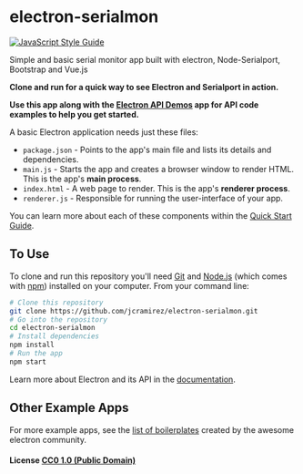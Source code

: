 # electron-serialmon
[![JavaScript Style Guide](https://img.shields.io/badge/code_style-standard-brightgreen.svg)](https://standardjs.com)

Simple and basic serial monitor app built with electron, Node-Serialport, Bootstrap and Vue.js


**Clone and run for a quick way to see Electron and Serialport in action.**


**Use this app along with the [Electron API Demos](http://electron.atom.io/#get-started) app for API code examples to help you get started.**

A basic Electron application needs just these files:

- `package.json` - Points to the app's main file and lists its details and dependencies.
- `main.js` - Starts the app and creates a browser window to render HTML. This is the app's **main process**.
- `index.html` - A web page to render. This is the app's **renderer process**.
- `renderer.js` - Responsible for running the user-interface of your app.

You can learn more about each of these components within the [Quick Start Guide](http://electron.atom.io/docs/tutorial/quick-start).

## To Use

To clone and run this repository you'll need [Git](https://git-scm.com) and [Node.js](https://nodejs.org/en/download/) (which comes with [npm](http://npmjs.com)) installed on your computer. From your command line:

```bash
# Clone this repository
git clone https://github.com/jcramirez/electron-serialmon.git
# Go into the repository
cd electron-serialmon
# Install dependencies
npm install
# Run the app
npm start
```

Learn more about Electron and its API in the [documentation](http://electron.atom.io/docs/).

## Other Example Apps

For more example apps, see the
[list of boilerplates](http://electron.atom.io/community/#boilerplates)
created by the awesome electron community.

#### License [CC0 1.0 (Public Domain)](LICENSE.md)
